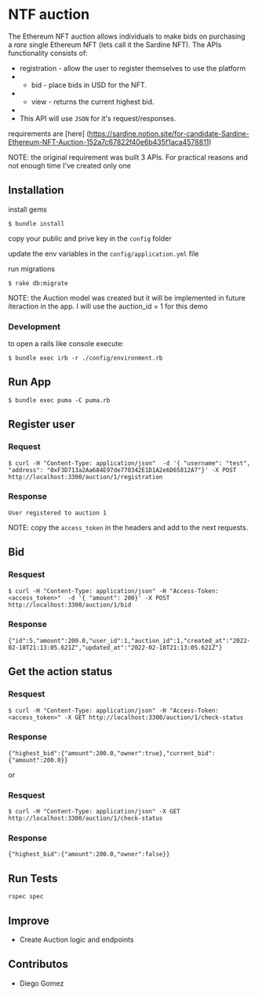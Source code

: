 # NTF auction

The Ethereum NFT auction allows individuals to make bids on purchasing a *rare* single Ethereum NFT (lets call it the Sardine NFT). The APIs functionality consists of:

- registration - allow the user to register themselves to use the platform
- - bid - place bids in USD for the NFT.
- - view - returns the current highest bid.
-
- This API will use `JSON` for it's request/responses.


requirements are [here] (https://sardine.notion.site/for-candidate-Sardine-Ethereum-NFT-Auction-152a7c67822f40e6b435f1aca4578811)

NOTE: the original requirement was built 3 APIs. For practical reasons and not enough time I've created only one

## Installation

install gems
```
$ bundle install
```
copy your public and prive key in the `config` folder

update the env variables in the `config/application.yml` file

run migrations

```
$ rake db:migrate
```

NOTE: the Auction model was created but it will be implemented
in future iteraction in the app. I will use the auction_id = 1
for this demo

### Development
to open a rails like console execute:

```
$ bundle exec irb -r ./config/environment.rb
```

## Run App

```
$ bundle exec puma -C puma.rb
```

## Register user

### Request

```
$ curl -H "Content-Type: application/json"  -d '{ "username": "test", "address": "0xF3D713a2Aa684E97de770342E1D1A2e6D65812A7"}' -X POST http://localhost:3300/auction/1/registration
``````

### Response

```
User registered to auction 1
```

NOTE: copy the `access_token` in the headers and add to the next requests.

## Bid

### Resquest

```
$ curl -H "Content-Type: application/json" -H "Access-Token: <access_token>"  -d '{ "amount": 200}' -X POST http://localhost:3300/auction/1/bid
``````

### Response
```
{"id":5,"amount":200.0,"user_id":1,"auction_id":1,"created_at":"2022-02-18T21:13:05.621Z","updated_at":"2022-02-18T21:13:05.621Z"}
```

## Get the action status

### Resquest

```
$ curl -H "Content-Type: application/json" -H "Access-Token: <access_token>" -X GET http://localhost:3300/auction/1/check-status
``````

### Response

```
{"highest_bid":{"amount":200.0,"owner":true},"current_bid":{"amount":200.0}}

```
or

### Resquest

```
$ curl -H "Content-Type: application/json" -X GET http://localhost:3300/auction/1/check-status
``````

### Response

```
{"highest_bid":{"amount":200.0,"owner":false}}
```

## Run Tests

```
rspec spec
```

## Improve

- Create Auction logic and endpoints

## Contributos

- Diego Gomez

